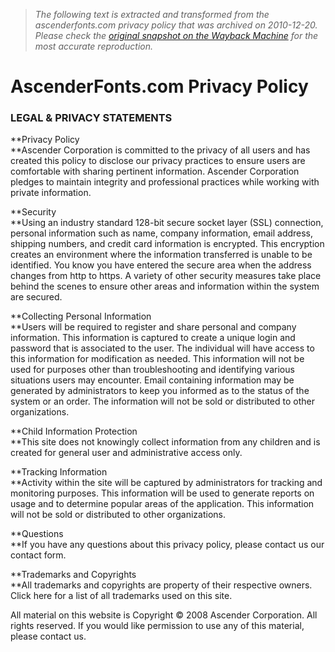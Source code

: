 > *The following text is extracted and transformed from the ascenderfonts.com privacy policy that was archived on 2010-12-20. Please check the [original snapshot on the Wayback Machine](https://web.archive.org/web/20101220052028id_/http%3A//www.ascenderfonts.com/info/privacy-policy.aspx) for the most accurate reproduction.*

# AscenderFonts.com Privacy Policy

### LEGAL & PRIVACY STATEMENTS

**Privacy Policy  
**Ascender Corporation is committed to the privacy of all users and has created this policy to disclose our privacy practices to ensure users are comfortable with sharing pertinent information. Ascender Corporation pledges to maintain integrity and professional practices while working with private information.

**Security  
**Using an industry standard 128-bit secure socket layer (SSL) connection, personal information such as name, company information, email address, shipping numbers, and credit card information is encrypted. This encryption creates an environment where the information transferred is unable to be identified. You know you have entered the secure area when the address changes from http to https. A variety of other security measures take place behind the scenes to ensure other areas and information within the system are secured.

**Collecting Personal Information  
**Users will be required to register and share personal and company information. This information is captured to create a unique login and password that is associated to the user. The individual will have access to this information for modification as needed. This information will not be used for purposes other than troubleshooting and identifying various situations users may encounter. Email containing information may be generated by administrators to keep you informed as to the status of the system or an order. The information will not be sold or distributed to other organizations.

**Child Information Protection  
**This site does not knowingly collect information from any children and is created for general user and administrative access only.

**Tracking Information  
**Activity within the site will be captured by administrators for tracking and monitoring purposes. This information will be used to generate reports on usage and to determine popular areas of the application. This information will not be sold or distributed to other organizations.

**Questions  
**If you have any questions about this privacy policy, please contact us our contact form.

**Trademarks and Copyrights  
**All trademarks and copyrights are property of their respective owners. Click here for a list of all trademarks used on this site.

All material on this website is Copyright © 2008 Ascender Corporation. All rights reserved. If you would like permission to use any of this material, please contact us.
